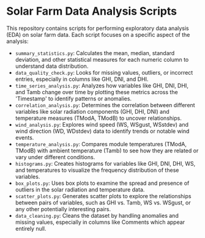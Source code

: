 # Solar Farm Data Analysis Scripts

This repository contains scripts for performing exploratory data analysis (EDA) on solar farm data. Each script focuses on a specific aspect of the analysis:

- `summary_statistics.py`: Calculates the mean, median, standard deviation, and other statistical measures for each numeric column to understand data distribution.
- `data_quality_check.py`: Looks for missing values, outliers, or incorrect entries, especially in columns like GHI, DNI, and DHI.
- `time_series_analysis.py`: Analyzes how variables like GHI, DNI, DHI, and Tamb change over time by plotting these metrics across the 'Timestamp' to identify patterns or anomalies.
- `correlation_analysis.py`: Determines the correlation between different variables like solar radiation components (GHI, DHI, DNI) and temperature measures (TModA, TModB) to uncover relationships.
- `wind_analysis.py`: Explores wind speed (WS, WSgust, WSstdev) and wind direction (WD, WDstdev) data to identify trends or notable wind events.
- `temperature_analysis.py`: Compares module temperatures (TModA, TModB) with ambient temperature (Tamb) to see how they are related or vary under different conditions.
- `histograms.py`: Creates histograms for variables like GHI, DNI, DHI, WS, and temperatures to visualize the frequency distribution of these variables.
- `box_plots.py`: Uses box plots to examine the spread and presence of outliers in the solar radiation and temperature data.
- `scatter_plots.py`: Generates scatter plots to explore the relationships between pairs of variables, such as GHI vs. Tamb, WS vs. WSgust, or any other potentially interesting pairs.
- `data_cleaning.py`: Cleans the dataset by handling anomalies and missing values, especially in columns like Comments which appear entirely null.
